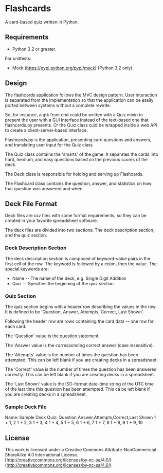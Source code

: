 # Flashcards
A card-based quiz written in Python.

## Requirements
* Python 3.2 or greater.

For unittests:

* Mock (https://pypi.python.org/pypi/mock) (Python 3.2 only).

## Design
The flashcards application follows the MVC design pattern. User interaction
is separated from the implementation so that the application can be easily
ported between systems without a complete rewrite.

So, for instance, a gtk front end could be written with a Quiz mixin to present
the user with a GUI interface instead of the text-based one that flashcards.py
presents. Or the Quiz class culd be wrapped inside a web API to create a 
client-server-based interface.

Flashcards.py is the application, presenting card questions and answers, and
translating user input for the Quiz class.

The Quiz class contains the 'smarts' of the game. It separates the cards into
hard, medium, and easy questions based on the previous scores of the deck.

The Deck class is responsible for holding and serving up Flashcards.

The Flashcard class contains the question, answer, and statistics on how that
question was answered and when.

## Deck File Format
Deck files are csv files with some format requirements, so they can be created
in your favorite spreadsheet software.

The deck files are divided into two sections: The deck description section, and
the quiz section.

### Deck Description Section
The deck description section is composed of keyword-value pairs in the first
cell of the row. The keyword is followed by a colon, then the value.
The special keywords are:

* Name -- The name of the deck, e.g. Single Digit Addition
* Quiz -- Specifies the beginning of the quiz section.

### Quiz Section
The quiz section begins with a header row describing the values in the row.
It is defined to be 'Question, Answer, Attempts, Correct, Last Shown'.

Following the header row are rows containing the card data -- one row for each
card.

The 'Question' value is the question statement.

The 'Answer value is the corresponding correct answer (case insensitive).

The 'Attempts' value is the number of times the question has been attempted.
This can be left blank if you are creating decks in a spreadsheet.

The 'Correct' value is the number of times the question has been answered
correctly. This can be left blank if you are creating decks in a spreadsheet.

The 'Last Shown' value is the ISO-format date-time string of the UTC time of
the last time this question has been attempted. This ca be left blank if you
are creating decks in a spreadsheet.

### Sample Deck File
Name: Sample Deck
Quiz:
Question,Answer,Attempts,Correct,Last Shown
1 + 1, 2
1 + 2, 3
1 + 3, 4
1 + 4, 5
1 + 5, 6
1 + 6, 7
1 + 7, 8
1 + 8, 9
1 + 9, 10

## License
This work is licensed under a Creative Commons
Attribute-NonCommercial-ShareAlike 4.0 International License.
[http://creativecommons.org/licenses/by-nc-sa/4.0/]
(http://creativecommons.org/licenses/by-nc-sa/4.0/)